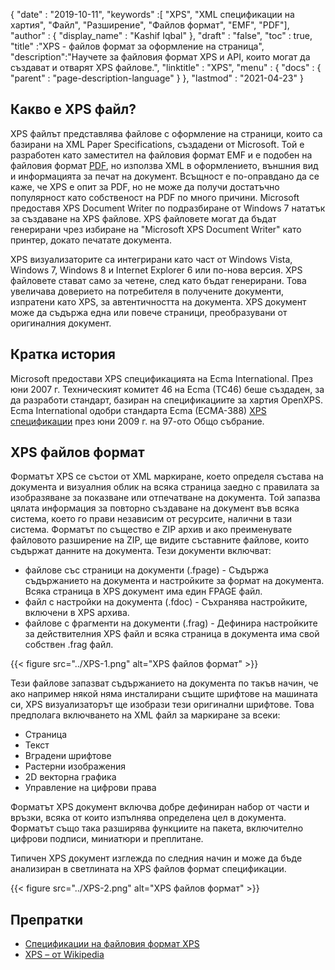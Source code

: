 {
  "date" : "2019-10-11",
  "keywords" :[ "XPS", "XML спецификации на хартия", "Файл", "Разширение", "Файлов формат", "EMF", "PDF"],
  "author" : {
    "display_name" : "Kashif Iqbal"
},
  "draft" : "false",
  "toc" : true,
  "title" :"XPS - файлов формат за оформление на страница",
  "description":"Научете за файловия формат XPS и API, които могат да създават и отварят XPS файлове.",
  "linktitle" : "XPS",
  "menu" : {
    "docs" : {
      "parent" : "page-description-language"
}
},
  "lastmod" : "2021-04-23"
}

## Какво е XPS файл? ##

XPS файлът представлява файлове с оформление на страници, които са базирани на XML Paper Specifications, създадени от Microsoft. Той е разработен като заместител на файловия формат EMF и е подобен на файловия формат [PDF](/bg/pdf/), но използва XML в оформлението, външния вид и информацията за печат на документ. Всъщност е по-оправдано да се каже, че XPS е опит за PDF, но не може да получи достатъчно популярност като собственост на PDF по много причини. Microsoft предоставя XPS Document Writer по подразбиране от Windows 7 нататък за създаване на XPS файлове. XPS файловете могат да бъдат генерирани чрез избиране на "Microsoft XPS Document Writer" като принтер, докато печатате документа.

XPS визуализаторите са интегрирани като част от Windows Vista, Windows 7, Windows 8 и Internet Explorer 6 или по-нова версия. XPS файловете стават само за четене, след като бъдат генерирани. Това увеличава доверието на потребителя в получените документи, изпратени като XPS, за автентичността на документа. XPS документ може да съдържа една или повече страници, преобразувани от оригиналния документ.

## Кратка история ##

Microsoft предостави XPS спецификацията на Ecma International. През юни 2007 г. Техническият комитет 46 на Ecma (TC46) беше създаден, за да разработи стандарт, базиран на спецификациите за хартия OpenXPS. Ecma International одобри стандарта Ecma (ECMA-388) [XPS спецификации](https://www.ecma-international.org/publications-and-standards/standards/ecma-388/) през юни 2009 г. на 97-ото Общо събрание.

## XPS файлов формат ##

Форматът XPS се състои от XML маркиране, което определя състава на документа и визуалния облик на всяка страница заедно с правилата за изобразяване за показване или отпечатване на документа. Той запазва цялата информация за повторно създаване на документ във всяка система, което го прави независим от ресурсите, налични в тази система. Форматът по същество е ZIP архив и ако преименувате файловото разширение на ZIP, ще видите съставните файлове, които съдържат данните на документа. Тези документи включват:

* файлове със страници на документи (.fpage) - Съдържа съдържанието на документа и настройките за формат на документа. Всяка страница в XPS документ има един FPAGE файл.
* файл с настройки на документа (.fdoc) - Съхранява настройките, включени в XPS архива.
* файлове с фрагменти на документи (.frag) - Дефинира настройките за действителния XPS файл и всяка страница в документа има свой собствен .frag файл.

{{< figure src="../XPS-1.png" alt="XPS файлов формат" >}}

Тези файлове запазват съдържанието на документа по такъв начин, че ако например някой няма инсталирани същите шрифтове на машината си, XPS визуализаторът ще изобрази тези оригинални шрифтове. Това предполага включването на XML файл за маркиране за всеки:

* Страница
* Текст
* Вградени шрифтове
* Растерни изображения
* 2D векторна графика
* Управление на цифрови права

Форматът XPS документ включва добре дефиниран набор от части и връзки, всяка от които изпълнява определена цел в документа. Форматът също така разширява функциите на пакета, включително цифрови подписи, миниатюри и преплитане.

Типичен XPS документ изглежда по следния начин и може да бъде анализиран в светлината на XPS файлов формат спецификации.

{{< figure src="../XPS-2.png" alt="XPS файлов формат" >}}


## Препратки ##

* [Спецификации на файловия формат XPS](https://www.ecma-international.org/publications-and-standards/standards/ecma-388/)
* [XPS – от Wikipedia](https://en.wikipedia.org/wiki/Open_XML_Paper_Specification#Viewing_and_creating_XPS_documents)

